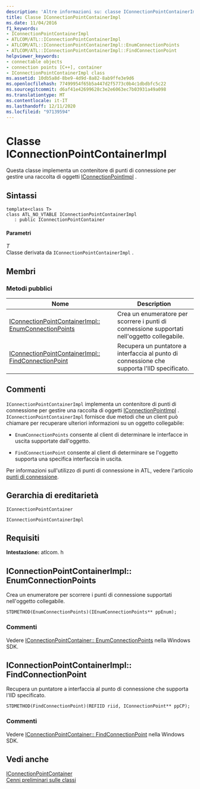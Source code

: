```yaml
---
description: 'Altre informazioni su: classe IConnectionPointContainerImpl'
title: Classe IConnectionPointContainerImpl
ms.date: 11/04/2016
f1_keywords:
- IConnectionPointContainerImpl
- ATLCOM/ATL::IConnectionPointContainerImpl
- ATLCOM/ATL::IConnectionPointContainerImpl::EnumConnectionPoints
- ATLCOM/ATL::IConnectionPointContainerImpl::FindConnectionPoint
helpviewer_keywords:
- connectable objects
- connection points [C++], container
- IConnectionPointContainerImpl class
ms.assetid: 10db5a8d-8be9-4d9d-8a82-8ab9ffe3e9d6
ms.openlocfilehash: 77499954f65b5a447d2f5773c0b4c1dbdbfc5c22
ms.sourcegitcommit: d6af41e42699628c3e2e6063ec7b03931a49a098
ms.translationtype: MT
ms.contentlocale: it-IT
ms.lasthandoff: 12/11/2020
ms.locfileid: "97139594"
---
```

# <a name="iconnectionpointcontainerimpl-class"></a>Classe IConnectionPointContainerImpl

Questa classe implementa un contenitore di punti di connessione per gestire una raccolta di oggetti [IConnectionPointImpl](../../atl/reference/iconnectionpointimpl-class.md) .

## <a name="syntax"></a>Sintassi

```
template<class T>
class ATL_NO_VTABLE IConnectionPointContainerImpl
   : public IConnectionPointContainer
```

#### <a name="parameters"></a>Parametri

*T*<br/>
Classe derivata da `IConnectionPointContainerImpl` .

## <a name="members"></a>Membri

### <a name="public-methods"></a>Metodi pubblici

|Nome|Description|
|----------|-----------------|
|[IConnectionPointContainerImpl:: EnumConnectionPoints](#enumconnectionpoints)|Crea un enumeratore per scorrere i punti di connessione supportati nell'oggetto collegabile.|
|[IConnectionPointContainerImpl:: FindConnectionPoint](#findconnectionpoint)|Recupera un puntatore a interfaccia al punto di connessione che supporta l'IID specificato.|

## <a name="remarks"></a>Commenti

`IConnectionPointContainerImpl` implementa un contenitore di punti di connessione per gestire una raccolta di oggetti [IConnectionPointImpl](../../atl/reference/iconnectionpointimpl-class.md) . `IConnectionPointContainerImpl` fornisce due metodi che un client può chiamare per recuperare ulteriori informazioni su un oggetto collegabile:

- `EnumConnectionPoints` consente al client di determinare le interfacce in uscita supportate dall'oggetto.

- `FindConnectionPoint` consente al client di determinare se l'oggetto supporta una specifica interfaccia in uscita.

Per informazioni sull'utilizzo di punti di connessione in ATL, vedere l'articolo [punti di connessione](../../atl/atl-connection-points.md).

## <a name="inheritance-hierarchy"></a>Gerarchia di ereditarietà

`IConnectionPointContainer`

`IConnectionPointContainerImpl`

## <a name="requirements"></a>Requisiti

**Intestazione:** atlcom. h

## <a name="iconnectionpointcontainerimplenumconnectionpoints"></a><a name="enumconnectionpoints"></a> IConnectionPointContainerImpl:: EnumConnectionPoints

Crea un enumeratore per scorrere i punti di connessione supportati nell'oggetto collegabile.

```
STDMETHOD(EnumConnectionPoints)(IEnumConnectionPoints** ppEnum);
```

### <a name="remarks"></a>Commenti

Vedere [IConnectionPointContainer:: EnumConnectionPoints](/windows/win32/api/ocidl/nf-ocidl-iconnectionpointcontainer-enumconnectionpoints) nella Windows SDK.

## <a name="iconnectionpointcontainerimplfindconnectionpoint"></a><a name="findconnectionpoint"></a> IConnectionPointContainerImpl:: FindConnectionPoint

Recupera un puntatore a interfaccia al punto di connessione che supporta l'IID specificato.

```
STDMETHOD(FindConnectionPoint)(REFIID riid, IConnectionPoint** ppCP);
```

### <a name="remarks"></a>Commenti

Vedere [IConnectionPointContainer:: FindConnectionPoint](/windows/win32/api/ocidl/nf-ocidl-iconnectionpointcontainer-findconnectionpoint) nella Windows SDK.

## <a name="see-also"></a>Vedi anche

[IConnectionPointContainer](/windows/win32/api/ocidl/nn-ocidl-iconnectionpointcontainer)<br/>
[Cenni preliminari sulle classi](../../atl/atl-class-overview.md)
